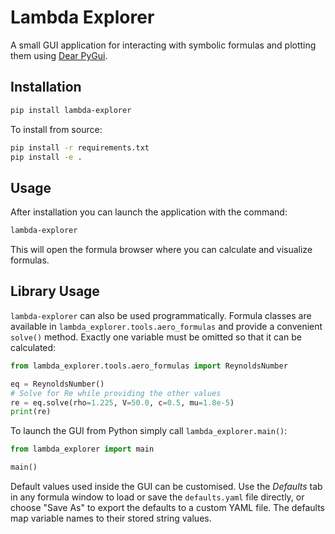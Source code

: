 # Lambda Explorer

A small GUI application for interacting with symbolic formulas and plotting them using [Dear PyGui](https://github.com/hoffstadt/dearpygui).

## Installation

```bash
pip install lambda-explorer
```

To install from source:

```bash
pip install -r requirements.txt
pip install -e .
```

## Usage

After installation you can launch the application with the command:

```bash
lambda-explorer
```

This will open the formula browser where you can calculate and visualize formulas.

## Library Usage

`lambda-explorer` can also be used programmatically. Formula classes are
available in `lambda_explorer.tools.aero_formulas` and provide a convenient
`solve()` method. Exactly one variable must be omitted so that it can be
calculated:

```python
from lambda_explorer.tools.aero_formulas import ReynoldsNumber

eq = ReynoldsNumber()
# Solve for Re while providing the other values
re = eq.solve(rho=1.225, V=50.0, c=0.5, mu=1.8e-5)
print(re)
```

To launch the GUI from Python simply call `lambda_explorer.main()`:

```python
from lambda_explorer import main

main()
```

Default values used inside the GUI can be customised. Use the *Defaults* tab in
any formula window to load or save the `defaults.yaml` file directly, or choose
"Save As" to export the defaults to a custom YAML file. The defaults map
variable names to their stored string values.
